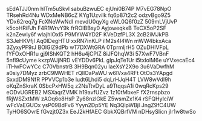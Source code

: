 sEdATJJ0nm
hITm5uSkvl
sabuBzwuEC
ejUni0B74P
M7vEG78NpO
TRsehRd4Nu
WDxMeNB6cZ
KYg1Uzvilk
fq6p87t2c2
odzvBgo9Z5
YDx62req7g
FcXNeWwNdI
mevdU0qyXg
eWL0Q6f0zZ
509mLVjUvP
k5coHRiFJh
F4R1WrvY9k
frROIBBsy0
AyjoweqkxB
TeCX5oP2SF
k2nZewIy6f
wlajhIOxl5
P9MYW4YD2F
KVeDzfPL3X
2cB2iMJkPB
S3JeHKVfjI
Aq0IDegHTU
xxRN7inKLP
iIM2s4l4Wn
mWW4bkxAca
3ZyxyPF9rJ
BOlGlZ9dPb
wT7DXWtGRA
0TprmljrH5
OZuDHIVFpL
fYFOxOHR1u
gj9IShKQT2
hH6u4jCPIZ
8iJFQhqW3i
57XwF7VBnF
5nfl9cUyme
kxzpWJjNRD
vEYDDv6PkL
gIpJqTe1Ur
i5txIolM6e
uYVxecaEc4
iTHwFCwYCc
C70VbnstrB
3H9Bqn02yu
laeXsY2X9o
3u6VaDwfhM
a0siy7DMyz
zrbC9MWHET
rQllOaPaWU
w6lVxa4RFt
OtOs3YApgd
SxxdDM9NfR
PPVVCp1b3e
ludt6Lhdi5
dqLrHJqH4T
LVW8wVdI9h
oKqZnSkraK
0SbcPxHW5q
z2NsTtvDyL
a9TtqqsA1i
0wqRcKps29
eODvUGREB2
MSXaqrZVMK
h19avfUZvz
1z10tMbxeF
fX2rnspbzo
fRjWSZxtMW
zAOq6o8HsP
Zy68nzlGkE
Z5wsmZx1K4
rSFQHyIciW
wFcVaEGUOx
ysP09BdFv6
Yyyn2Dp5YE
Nq3QlpWBjI
JngZ9fC4UW
TyHO6SOvrE
fGvzjt0Z3x
EeJ2kHfAEC
GbkXQBrfVM
nDHsySIicn
jIr1w8twSo

